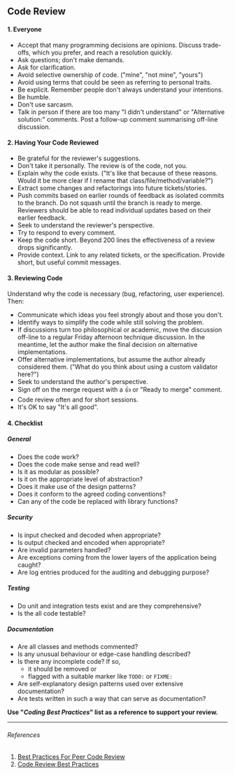 ## Code Review

#### 1. Everyone

 * Accept that many programming decisions are opinions. Discuss trade-offs, which you prefer, and reach a resolution quickly.
 * Ask questions; don't make demands.
 * Ask for clarification.
 * Avoid selective ownership of code. ("mine", "not mine", "yours")
 * Avoid using terms that could be seen as referring to personal traits.
 * Be explicit. Remember people don't always understand your intentions.
 * Be humble.
 * Don't use sarcasm.
 * Talk in person if there are too many "I didn't understand" or "Alternative solution:" comments. Post a follow-up comment summarising off-line discussion.

#### 2. Having Your Code Reviewed

 * Be grateful for the reviewer's suggestions.
 * Don't take it personally. The review is of the code, not you.
 * Explain why the code exists. ("It's like that because of these reasons. Would it be more clear if I rename that class/file/method/variable?")
 * Extract some changes and refactorings into future tickets/stories.
 * Push commits based on earlier rounds of feedback as isolated commits to the branch. Do not squash until the branch is ready to merge. Reviewers should be able to read individual updates based on their earlier feedback.
 * Seek to understand the reviewer's perspective.
 * Try to respond to every comment.
 * Keep the code short. Beyond 200 lines the effectiveness of a review drops significantly.
 * Provide context. Link to any related tickets, or the specification. Provide short, but useful commit messages.

#### 3. Reviewing Code

Understand why the code is necessary (bug, refactoring, user experience). Then:

 * Communicate which ideas you feel strongly about and those you don't.
 * Identify ways to simplify the code while still solving the problem.
 * If discussions turn too philosophical or academic, move the discussion off-line to a regular Friday afternoon technique discussion. In the meantime, let the author make the final decision on alternative implementations.
 * Offer alternative implementations, but assume the author already considered
  them. ("What do you think about using a custom validator here?")
 * Seek to understand the author's perspective.
 * Sign off on the merge request with a :thumbsup: or "Ready to merge" comment.
 * Code review often and for short sessions.
 * It's OK to say "It's all good".

#### 4. Checklist

##### General

 * Does the code work?
 * Does the code make sense and read well?
 * Is it as modular as possible?
 * Is it on the appropriate level of abstraction?
 * Does it make use of the design patterns?
 * Does it conform to the agreed coding conventions?
 * Can any of the code be replaced with library functions?

##### Security

 * Is input checked and decoded when appropriate?
 * Is output checked and encoded when appropriate?
 * Are invalid parameters handled?
 * Are exceptions coming from the lower layers of the application being caught?
 * Are log entries produced for the auditing and debugging purpose?

##### Testing

 * Do unit and integration tests exist and are they comprehensive?
 * Is the all code testable?

##### Documentation

 * Are all classes and methods commented?
 * Is any unusual behaviour or edge-case handling described?
 * Is there any incomplete code? If so,
    - it should be removed or
    - flagged with a suitable marker like `TODO:` or `FIXME:`
 * Are self-explanatory design patterns used over extensive documentation?
 * Are tests written in such a way that can serve as documentation?

**Use "*Coding Best Practices*" list as a reference to support your review.**

___

###### References

 1. [Best Practices For Peer Code Review](http://smartbear.com/all-resources/articles/best-practices-for-peer-code-review/)
 2. [Code Review Best Practices](http://kevinlondon.com/2015/05/05/code-review-best-practices.html)
